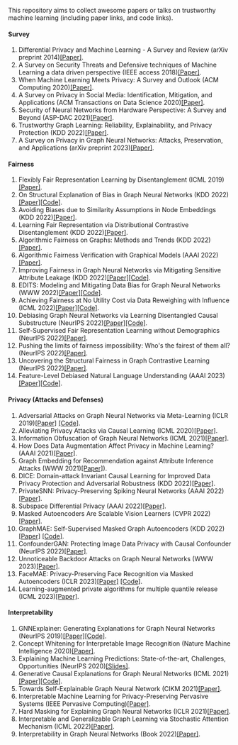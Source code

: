 This repository aims to collect awesome papers or talks on trustworthy machine learning (including paper links, and code links).

#### Survey
1. Differential Privacy and Machine Learning - A Survey and Review (arXiv preprint 2014)[[Paper]](https://arxiv.org/pdf/1412.7584.pdf). 
2. A Survey on Security Threats and Defensive techniques of Machine Learning a data driven perspective (IEEE access 2018)[[Paper]](https://ieeexplore.ieee.org/abstract/document/8290925). 
3. When Machine Learning Meets Privacy: A Survey and Outlook (ACM Computing 2020)[[Paper]](https://arxiv.org/pdf/2011.11819.pdf).
4. A Survey on Privacy in Social Media: Identification, Mitigation, and Applications (ACM Transactions on Data Science 2020)[[Paper]](https://dl.acm.org/doi/pdf/10.1145/3343038).
5. Security of Neural Networks from Hardware Perspective: A Survey and Beyond (ASP-DAC 2021)[[Paper]](https://ieeexplore.ieee.org/abstract/document/9371637?casa_token=mjuDN_p4zlEAAAAA:1M--ahNOyo5OILtsqSFoycdzTqWqJg44fgFFTtyxNMaWG5mHrxRYaw9jbXc5ffUhpIVJBWLraw).
6. Trustworthy Graph Learning: Reliability, Explainability, and Privacy Protection (KDD 2022)[[Paper]](https://dl.acm.org/doi/pdf/10.1145/3534678.3542597?casa_token=pwDMMKIOSJUAAAAA:nN-GrlX_rUS-9RpmZv6Y0kwp3ZNV8X2GTWtBr_DW0S93tG8IafiRxRKGktW4i1ShH8hDwzUw-X8c).
7. A Survey on Privacy in Graph Neural Networks: Attacks, Preservation, and Applications (arXiv preprint 2023)[[Paper]](https://arxiv.org/pdf/2308.16375.pdf). 

#### Fairness
1. Flexibly Fair Representation Learning by Disentanglement (ICML 2019)[[Paper]](https://arxiv.org/pdf/1906.02589.pdf).
2. On Structural Explanation of Bias in Graph Neural Networks (KDD 2022)[[Paper]](https://arxiv.org/pdf/2206.12104.pdf)[[Code]](https://github.com/yushundong/REFEREE).
3. Avoiding Biases due to Similarity Assumptions in Node Embeddings (KDD 2022)[[Paper]](https://faculty.mccombs.utexas.edu/deepayan.chakrabarti/mywww/papers/kdd22-avoiding.pdf).
4. Learning Fair Representation via Distributional Contrastive Disentanglement (KDD 2022)[[Paper]](https://dl.acm.org/doi/pdf/10.1145/3534678.3539232?casa_token=JaW7DTi1U9gAAAAA:Vcck-pl6AK_9-hbuMe3qfTkjPx4Mal0jD4VvdHcYKYCxbuEkshkrUpb9J1wXZjfD5FWwe8Af8XTa).
5. Algorithmic Fairness on Graphs: Methods and Trends (KDD 2022)[[Paper]](https://dl.acm.org/doi/abs/10.1145/3534678.3542599).
6. Algorithmic Fairness Verification with Graphical Models (AAAI 2022)[[Paper]](https://www.aaai.org/AAAI22Papers/AAAI-4695.GhoshB.pdf).
7. Improving Fairness in Graph Neural Networks via Mitigating Sensitive Attribute Leakage (KDD 2022)[[Paper]](https://arxiv.org/pdf/2206.03426.pdf)[[Code]](https://github.com/YuWVandy/FairVGNN).
8. EDITS: Modeling and Mitigating Data Bias for Graph Neural Networks (WWW 2022)[[Paper]](https://arxiv.org/pdf/2108.05233.pdf)[[Code]](https://github.com/yushundong/EDITS).
9. Achieving Fairness at No Utility Cost via Data Reweighing with Influence (ICML 2022)[[Paper]](https://arxiv.org/pdf/2202.00787.pdf)[[Code]](https://github.com/brandeis-machine-learning/influence-fairness).
10. Debiasing Graph Neural Networks via Learning Disentangled Causal Substructure (NeurIPS 2022)[[Paper]](https://arxiv.org/pdf/2209.14107.pdf)[[Code]](https://github.com/googlebaba/DisC).
11. Self-Supervised Fair Representation Learning without Demographics (NeurIPS 2022)[[Paper]](https://openreview.net/pdf?id=7TGpLKADODE).
12. Pushing the limits of fairness impossibility: Who's the fairest of them all? (NeurIPS 2022)[[Paper]](https://openreview.net/pdf?id=bot35zOudq).
13. Uncovering the Structural Fairness in Graph Contrastive Learning (NeurIPS 2022)[[Paper]](https://openreview.net/pdf?id=RJemsN3V_kt).
14. Feature-Level Debiased Natural Language Understanding (AAAI 2023)[[Paper]](https://arxiv.org/pdf/2212.05421.pdf)[[Code]](https://github.com/youganglyu/DCT).

#### Privacy (Attacks and Defenses)
1. Adversarial Attacks on Graph Neural Networks via Meta-Learning (ICLR 2019)[[Paper]](https://arxiv.org/pdf/1902.08412.pdf) [[Code]](https://github.com/danielzuegner/gnn-meta-attack).
2. Alleviating Privacy Attacks via Causal Learning (ICML 2020)[[Paper]](http://proceedings.mlr.press/v119/tople20a/tople20a.pdf).
3. Information Obfuscation of Graph Neural Networks (ICML 2021)[[Paper]](https://arxiv.org/pdf/2009.13504.pdf).
4. How Does Data Augmentation Affect Privacy in Machine Learning? (AAAI 2021)[[Paper]](https://arxiv.org/pdf/2007.10567.pdf).
5. Graph Embedding for Recommendation against Attribute Inference Attacks (WWW 2021)[[Paper]](https://arxiv.org/pdf/2101.12549.pdf)).
6. DICE: Domain-attack Invariant Causal Learning for Improved Data Privacy Protection and Adversarial Robustness (KDD 2022)[[Paper]](https://dl.acm.org/doi/abs/10.1145/3534678.3539242).
7. PrivateSNN: Privacy-Preserving Spiking Neural Networks (AAAI 2022)[[Paper]](https://arxiv.org/abs/2104.03414).
8. Subspace Differential Privacy (AAAI 2022)[[Paper]](https://arxiv.org/abs/2108.11527).
9. Masked Autoencoders Are Scalable Vision Learners (CVPR 2022)[[Paper]](https://openaccess.thecvf.com/content/CVPR2022/papers/He_Masked_Autoencoders_Are_Scalable_Vision_Learners_CVPR_2022_paper.pdf).
10. GraphMAE: Self-Supervised Masked Graph Autoencoders (KDD 2022)[[Paper]](https://arxiv.org/pdf/2205.10803.pdf) [[Code]](https://github.com/THUDM/GraphMAE).
11. ConfounderGAN: Protecting Image Data Privacy with Causal Confounder (NeurIPS 2022)[[Paper]](https://openreview.net/pdf?id=XxmOKCt8dO9).
12. Unnoticeable Backdoor Attacks on Graph Neural Networks (WWW 2023)[[Paper]](https://arxiv.org/pdf/2303.01263.pdf).
13. FaceMAE: Privacy-Preserving Face Recognition via Masked Autoencoders (ICLR 2023)[[Paper]](https://arxiv.org/pdf/2205.11090.pdf) [[Code]](https://github.com/kaiwang960112/FaceMAE).
14. Learning-augmented private algorithms for multiple quantile release (ICML 2023)[[Paper]](https://openreview.net/pdf?id=Fgn23Fsmtv).

#### Interpretability
1. GNNExplainer: Generating Explanations for Graph Neural Networks (NeurIPS 2019)[[Paper]](https://arxiv.org/pdf/1903.03894.pdf)[[Code]](https://github.com/RexYing/gnn-model-explainer).  
2. Concept Whitening for Interpretable Image Recognition (Nature Machine Intelligence 2020)[[Paper]](https://arxiv.org/pdf/2002.01650.pdf,https://github.com/danielzuegner/gnn-meta-attack).
3. Explaining Machine Learning Predictions: State-of-the-art, Challenges, Opportunities (NeurIPS 2020)[[Slides]](https://explainml-tutorial.github.io/assets/files/explainml-tutorial-neurips20.pdf).
4. Generative Causal Explanations for Graph Neural Networks (ICML 2021)[[Paper]](https://proceedings.mlr.press/v139/lin21d/lin21d.pdf)[[Code]](https://github.com/wanyu-lin/ICML2021-Gem).
5. Towards Self-Explainable Graph Neural Network (CIKM 2021)[[Paper]](https://dl.acm.org/doi/pdf/10.1145/3459637.3482306?casa_token=z8ORG8cjfd8AAAAA:qUxGX52WexzY3Sh8WhvI1WMQYPuyUlvGzOxN3V1ZOzg8ZDrpsMzXO5HMwfgrLLgoHamwvMd3yDuS). 
6. Interpretable Machine Learning for Privacy-Preserving Pervasive Systems (IEEE Pervasive Computing)[[Paper]](https://ieeexplore.ieee.org/document/8962339).
7. Hard Masking for Explaining Graph Neural Networks (ICLR 2021)[[Paper]](https://openreview.net/forum?id=uDN8pRAdsoC). 
8. Interpretable and Generalizable Graph Learning via Stochastic Attention Mechanism (ICML 2022)[[Paper]](https://arxiv.org/abs/2201.12987).
9. Interpretability in Graph Neural Networks (Book 2022)[[Paper]](https://graph-neural-networks.github.io/static/file/chapter7.pdf).




